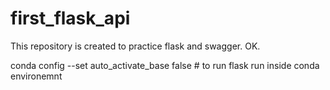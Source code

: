 # first_flask_api
This repository is created to practice flask and swagger. OK.

conda config --set auto_activate_base false # to run flask run inside conda environemnt
